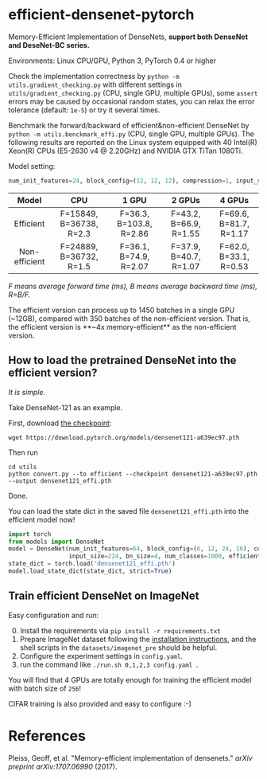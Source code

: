 # efficient-densenet-pytorch

Memory-Efficient Implementation of DenseNets, **support both DenseNet and DeseNet-BC series.**

Environments: Linux CPU/GPU, Python 3, PyTorch 0.4 or higher

Check the implementation correctness by `python -m utils.gradient_checking.py` with different settings in `utils/gradient_checking.py` (CPU, single GPU, multiple GPUs), some `assert` errors may be caused by occasional random states, you can relax the error tolerance (default: `1e-5`) or try it several times.

Benchmark the forward/backward of efficient&non-efficient DenseNet by `python -m utils.benckmark_effi.py` (CPU, single GPU, multiple GPUs). The following results are reported on the Linux system equipped with 40 Intel(R) Xeon(R) CPUs (E5-2630 v4 @ 2.20GHz) and NVIDIA GTX TiTan 1080Ti.

Model setting:   
```python
num_init_features=24, block_config=(12, 12, 12), compression=1, input_size=32, bn_size=None, batch size=128.
```

|     Model     |           CPU           |          1 GPU          |         2 GPUs         |         4 GPUs         |
| :-----------: | :---------------------: | :---------------------: | :--------------------: | :--------------------: |
|   Efficient   | F=15849, B=36738, R=2.3 | F=36.3, B=103.8, R=2.86 | F=43.2, B=66.9, R=1.55 | F=69.6, B=81.7, R=1.17 |
| Non-efficient | F=24889, B=36732, R=1.5 | F=36.1, B=74.9, R=2.07  | F=37.9, B=40.7, R=1.07 | F=62.0, B=33.1, R=0.53 |

*F means average forward time (ms), B means average backward time (ms), R=B/F.*

The efficient version can process up to 1450 batches in a single GPU (~12GB), compared with 350 batches of the non-efficient version. That is, the efficient version is **~4x memory-efficient** as the non-efficient version.

## How to load the pretrained DenseNet into the efficient version?

*It is simple.*

Take DenseNet-121 as an example.

First, download [the checkpoint](https://github.com/pytorch/vision/blob/master/torchvision/models/densenet.py#L12):

```shell
wget https://download.pytorch.org/models/densenet121-a639ec97.pth
```

Then run

````shell
cd utils
python convert.py --to efficient --checkpoint densenet121-a639ec97.pth  --output densenet121_effi.pth
````

 Done.

You can load the state dict in the saved file `densenet121_effi.pth` into the efficient model now!

```python
import torch
from models import DenseNet
model = DenseNet(num_init_features=64, block_config=(6, 12, 24, 16), compression=0.5,
                 input_size=224, bn_size=4, num_classes=1000, efficient=True)
state_dict = torch.load('densenet121_effi.pth')
model.load_state_dict(state_dict, strict=True)
```

## Train efficient DenseNet on ImageNet

Easy configuration and run:

0. Install the requirements via `pip install -r requirements.txt`
1. Prepare ImageNet dataset following the [installation instructions](https://github.com/facebook/fb.resnet.torch/blob/master/INSTALL.md#download-the-imagenet-dataset), and the shell scripts in the `datasets/imagenet_pre` should be helpful.
2. Configure the experiment settings in `config.yaml`.
3. run the command like `./run.sh 0,1,2,3 config.yaml `.

You will find that 4 GPUs are totally enough for training the efficient model with batch size of `256`!

CIFAR training is also provided and easy to configure :-)

# References

Pleiss, Geoff, et al. "Memory-efficient implementation of densenets." *arXiv preprint arXiv:1707.06990* (2017).

